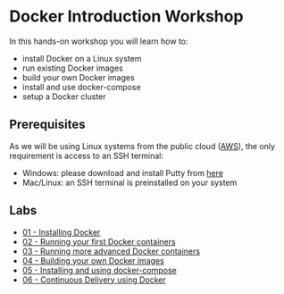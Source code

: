 # Docker Introduction Workshop

In this hands-on workshop you will learn how to:

* install Docker on a Linux system
* run existing Docker images
* build your own Docker images
* install and use docker-compose
* setup a Docker cluster

## Prerequisites

As we will be using Linux systems from the public cloud ([AWS](https://aws.amazon.com)), the only requirement is access to an SSH terminal:

* Windows: please download and install Putty from [here](http://www.chiark.greenend.org.uk/~sgtatham/putty/download.html)
* Mac/Linux: an SSH terminal is preinstalled on your system

## Labs

* [01 - Installing Docker](labs/01-installing-docker.md)
* [02 - Running your first Docker containers](labs/02-running-your-first-docker-containers.md)
* [03 - Running more advanced Docker containers](labs/03-running-more-advanced-docker-containers.md)
* [04 - Building your own Docker images](labs/04-building-your-own-docker-images.md)
* [05 - Installing and using docker-compose](labs/05-installing-and-using-docker-compose.md)
* [06 - Continuous Delivery using Docker](labs/06-continuous-delivery-using-docker.md)
